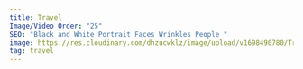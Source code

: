 ```yaml
---
title: Travel
Image/Video Order: "25"
SEO: "Black and White Portrait Faces Wrinkles People "
image: https://res.cloudinary.com/dhzucwklz/image/upload/v1698490780/Travel/01_aqu0hs.jpg
tag: travel
---
```

